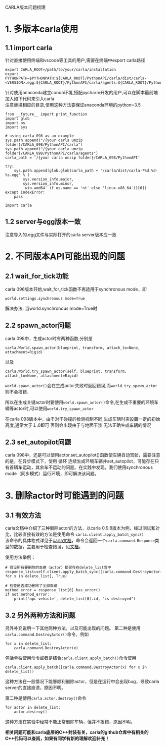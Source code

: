 CARLA版本问题梳理

# 1. 多版本carla使用

## 1.1 import carla  

针对直接使用终端和vscode等工具的用户,需要在终端中export carla路径

```
export CARLA_ROOT=/path/to/your/carla/installation
export PYTHONPATH=$PYTHONPATH:${CARLA_ROOT}/PythonAPI/carla/dist/carla-<VERSION>.egg:${CARLA_ROOT}/PythonAPI/carla/agents:${CARLA_ROOT}/PythonAPI/carla
```

针对使用anaconda建立conda环境,搭配pycharm开发的用户,可以在脚本最前端加入如下代码来引入carla  
注意替换相应的目录,使用这种方法要保证anaconda环境的python=3.5 

```
from __future__ import print_function
import glob
import os
import sys

# using carla 098 as an example
sys.path.append("/{your carla unzip folder}/CARLA_098/PythonAPI/carla")
sys.path.append("/{your carla unzip folder}/CARLA_098/PythonAPI/carla/agents")
carla_path = '/{your carla unzip folder}/CARLA_098/PythonAPI'

try:
    sys.path.append(glob.glob(carla_path + '/carla/dist/carla-*%d.%d-%s.egg' % (
        sys.version_info.major,
        sys.version_info.minor,
        'win-amd64' if os.name == 'nt' else 'linux-x86_64'))[0])
except IndexError:
    pass

import carla

```
## 1.2 server与egg版本一致
注意导入的.egg文件与实际打开的carla server版本应一致

# 2. 不同版本API可能出现的问题 
## 2.1 wait_for_tick功能
carla 096版本开始,wait_for_tick函数不再适用于synchronous mode，即

    world.settings.synchronous mode=True  
    
解决办法: 当world.synchronous mode=True时

## 2.2 spawn_actor问题

carla 098中，生成actor时有两种函数,分别是

    carla.World.spawn_actor(blueprint, transform, attach_to=None, attachment=Rigid)
以及  

    carla.World.try_spawn_actor(self, blueprint, transform, attach_to=None, attachment=Rigid)

`world.spawn_actor()`会在生成actor失败时返回错误,而`world.try_spawn_actor`则不会报错.

所以在生成关键actor时要使用`world.spawn_actor()`命令,在生成不重要的环境车辆等actor时,可以使用`world.try_spawn_actor`

在carla 098版本中，由于对于碰撞的检测机制不同,生成车辆时需设置一定的初始高度,通常大于１.0即可
否则会出现由于与地面干涉 无法正确生成车辆的情况

## 2.3 set_autopilot问题

carla 098中，还是可以使用actor.set_autopilot()函数使车辆自动驾驶，需要注意的是，在异步模式下，使用 循环 连续生成环境车辆并set_autopilot，可能存在只有首辆车运动，其余车不运动的问题。在实践中发现，我们使用synchronous mode（同步模式）运行环境，即可解决该问题。


# 3. 删除actor时可能遇到的问题
## 3.1 有效方法

carla文档中介绍了三种删除actor的方法，以carla 0.9.8版本为例，经过测试和对比，比较直接有效的方法是使用命令
`carla.client.apply_batch_sync(）`  
该命令的具体格式详见于[carla文档](https://carla.readthedocs.io/en/latest/python_api/#carlaclient)，命令会返回一个`carla.command.Response`类型的数据，主要用于检查错误，见[文档](https://carla.readthedocs.io/en/latest/python_api/#commandresponse)。  

使用方法举例：  
```
# 假设所有要删除的车辆（actor）都保存在delete_list当中
response_list=self.client.apply_batch_sync([carla.command.DestroyActor(x) for x in delete_list], True)

# 检查是否成功删除了全部车辆
method_error = response_list[0].has_error()
if not method_error:
    print('npc vehicle', delete_list[0].id, "is destroyed")

```
## 3.2 另外两种方法和问题
另外补充说明一下其他两种方法，以及可能出现的问题。
第二种是使用`carla.command.DestroyActor()`命令，例如  
```
for x in delete_list:
    carla.command.DestroyActor(x)
```  
包括单独使用命令或者是结合`carla.client.apply_batch()`命令使用
```
carla.client.apply_batch([carla.command.DestroyActor(x) for x in delete_list])
```  
这种方法在一般情况下能够顺利删除actor，但是在运行中会出现bug，导致carla server的直接崩溃，原因不明。

第二种是使用`carla.actor.destroy()`命令
```
for actor in delete_list:
    actor.destroy()
```
这种方法在实验中经常不能正常删除车辆，但并不报错，原因不明。

**相关问题可能和carla底层的C++封装有关，carla的github仓库中有相关的C++代码可以查阅，如果有同学有新的理解欢迎补充！**

